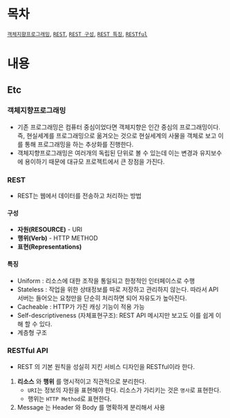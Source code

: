 # 목차

[`객체지향프로그래밍`](#객체지향프로그래밍), [`REST`](#REST), [`REST 구성`](#구성), [`REST 특징`](#특징), [`RESTful`](#RESTful-API)

# 내용

## Etc

### 객체지향프로그래밍

- 기존 프로그래밍은 컴퓨터 중심이었다면 객체지향은 인간 중심의 프로그래밍이다. 즉, 현실세계를 프로그래밍으로 옮겨오는 것으로 현실세계의 사물을 객체로 보고 이를 통해 프로그래밍을 하는 추상화를 진행한다.
- 객체지향프로그래밍은 여러개의 독립된 단위로 볼 수 있는데 이는 변경과 유지보수에 용이하기 때문에 대규모 프로젝트에서 큰 장점을 가진다.

### REST

- REST는 웹에서 데이터를 전송하고 처리하는 방법

#### 구성

- **자원(RESOURCE)** - URI
- **행위(Verb)** - HTTP METHOD
- **표현(Representations)**

#### 특징

- Uniform : 리소스에 대한 조작을 통일되고 한정적인 인터페이스로 수행
- Stateless : 작업을 위한 상태정보를 따로 저장하고 관리하지 않는다. 따라서 API 서버는 들어오는 요청만을 단순히 처리하면 되어 자유도가 높아진다.
- Cacheable : HTTP가 가진 캐싱 기능이 적용 가능
- Self-descriptiveness (자체표현구조): REST API 메시지만 보고도 이를 쉽게 이해 할 수 있다.
- 계층형 구조

### RESTful API

- REST 의 기본 원칙을 성실히 지킨 서비스 디자인을 RESTful이라 한다.

1. **리소스** 와 **행위** 를 명시적이고 직관적으로 분리한다.
   - `URI`는 정보의 자원을 표현해야 한다. 리소스가 가리키는 것은 `명사`로 표현한다.
   - 행위는 `HTTP Method`로 표현한다.
2. Message 는 Header 와 Body 를 명확하게 분리해서 사용

